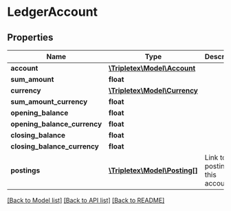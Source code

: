# LedgerAccount

## Properties
Name | Type | Description | Notes
------------ | ------------- | ------------- | -------------
**account** | [**\Tripletex\Model\Account**](Account.md) |  | [optional] 
**sum_amount** | **float** |  | [optional] 
**currency** | [**\Tripletex\Model\Currency**](Currency.md) |  | [optional] 
**sum_amount_currency** | **float** |  | [optional] 
**opening_balance** | **float** |  | [optional] 
**opening_balance_currency** | **float** |  | [optional] 
**closing_balance** | **float** |  | [optional] 
**closing_balance_currency** | **float** |  | [optional] 
**postings** | [**\Tripletex\Model\Posting[]**](Posting.md) | Link to postings on this account. | [optional] 

[[Back to Model list]](../README.md#documentation-for-models) [[Back to API list]](../README.md#documentation-for-api-endpoints) [[Back to README]](../README.md)


